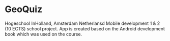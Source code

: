 # GeoQuiz
Hogeschool InHolland, Amsterdam Netherlansd Mobile development 1 & 2 (10 ECTS) school project.
App is created based on the Android development book which was used on the course.
